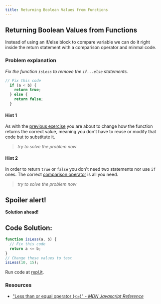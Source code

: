 ```yaml
---
title: Returning Boolean Values from Functions
---
```

## Returning Boolean Values from Functions
Instead of using an if/else block to compare variable we can do it right inside the return statement with a comparison operator and minmal code.

### Problem explanation

_Fix the function `isLess` to remove the `if...else` statements._
```js
// Fix this code
  if (a < b) {
    return true;
  } else {
    return false;
  }
```

#### Hint 1
As with the [previous exercise](https://learn.freecodecamp.org/javascript-algorithms-and-data-structures/basic-javascript/replacing-if-else-chains-with-switch) you are about to change how the function returns the correct value, meaning you don't have to reuse or modify that code but to substitute it.
> _try to solve the problem now_

#### Hint 2
In order to return `true` or `false` you don't need two statements nor use `if` ones. The correct [comparison operator](https://developer.mozilla.org/en-US/docs/Web/JavaScript/Reference/Operators/Comparison_Operators) is all you need.
> _try to solve the problem now_

## Spoiler alert!

**Solution ahead!**

## Code Solution:
```javascript
function isLess(a, b) {
  // Fix this code
  return a <= b;
}
// Change these values to test
isLess(10, 15);
```

Run code at [repl.it](https://repl.it/@AdrianSkar/Basic-Js-Returning-boolean-from-function).

### Resources
- ["Less than or equal operator (<=)" - *MDN Javascript Reference*](https://developer.mozilla.org/en-US/docs/Web/JavaScript/Reference/Operators/Comparison_Operators#Less_than_or_equal_operator_(%3C))